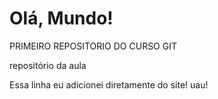 # Olá, Mundo!
 PRIMEIRO REPOSITORIO DO CURSO GIT

 repositório da aula
 
Essa linha eu adicionei diretamente do site! uau!

